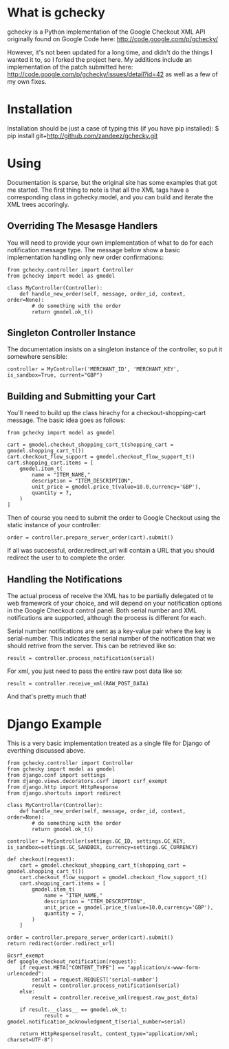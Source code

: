 What is gchecky
===============
gchecky is a Python implementation of the Google Checkout XML API originally found on Google Code here: http://code.google.com/p/gchecky/

However, it's not been updated for a long time, and didn't do the things I wanted it to, so I forked the project here.
My additions include an implementation of the patch submitted here: http://code.google.com/p/gchecky/issues/detail?id=42 as well as a few of my own fixes.

Installation
============
Installation should be just a case of typing this (if you have pip installed):
	$ pip install git+http://github.com/zandeez/gchecky.git

Using
=====
Documentation is sparse, but the original site has some examples that got me started. The first thing to note is that all the XML tags have a
corresponding class in gchecky.model, and you can build and iterate the XML trees accoringly.

Overriding The Mesasge Handlers
-------------------------------
You will need to provide your own implementation of what to do for each notification message type. The message below show a basic implementation
handling only new order confirmations:

	from gchecky.controller import Controller
	from gchecky import model as gmodel
	
	class MyController(Controller):
		def handle_new_order(self, message, order_id, context, order=None):
			# do something with the order
    		return gmodel.ok_t()

Singleton Controller Instance
-----------------------------
The documentation insists on a singleton instance of the controller, so put it somewhere sensible:

	controller = MyController('MERCHANT_ID', 'MERCHANT_KEY', is_sandbox=True, current="GBP")

Building and Submitting your Cart
---------------------------------
You'll need to build up the class hirachy for a checkout-shopping-cart message. The basic idea goes as follows:

	from gchecky import model as gmodel
	
	cart = gmodel.checkout_shopping_cart_t(shopping_cart = gmodel.shopping_cart_t())
	cart.checkout_flow_support = gmodel.checkout_flow_support_t()
	cart.shopping_cart.items = [
		gmodel.item_t(
			name = "ITEM_NAME,"
			description = "ITEM_DESCRIPTION",
			unit_price = gmodel.price_t(value=10.0,currency='GBP'),
			quantity = 7,
		)
	]
	
Then of course you need to submit the order to Google Checkout using the static instance of your controller:

	order = controller.prepare_server_order(cart).submit()
	
If all was successful, order.redirect_url will contain a URL that you should redirect the user to to complete the order.

Handling the Notifications
--------------------------
The actual process of receive the XML has to be partially delegated ot te web framework of your choice, and will depend on your notification options in 
the Google Checkout control panel. Both serial number and XML notifications are supported, although the process is different for each.

Serial number notifications are sent as a key-value pair where the key is serial-number. This indicates the serial number of the notification that we
should retrive from the server. This can be retrieved like so:

	result = controller.process_notification(serial)
	
For xml, you just need to pass the entire raw post data like so:

	result = controller.receive_xml(RAW_POST_DATA)
	
And that's pretty much that!

Django Example
==============
This is a very basic implementation treated as a single file for Django of everthing discussed above.

	from gchecky.controller import Controller
	from gchecky import model as gmodel
	from django.conf import settings
	from django.views.decorators.csrf import csrf_exempt
	from django.http import HttpResponse
	from django.shortcuts import redirect
	
	class MyController(Controller):
		def handle_new_order(self, message, order_id, context, order=None):
			# do something with the order
    		return gmodel.ok_t()
	
	controller = MyController(settings.GC_ID, settings.GC_KEY, is_sandbox=settings.GC_SANDBOX, currency=settings.GC_CURRENCY)
	
	def checkout(request):
		cart = gmodel.checkout_shopping_cart_t(shopping_cart = gmodel.shopping_cart_t())
		cart.checkout_flow_support = gmodel.checkout_flow_support_t()
		cart.shopping_cart.items = [
			gmodel.item_t(
				name = "ITEM_NAME,"
				description = "ITEM_DESCRIPTION",
				unit_price = gmodel.price_t(value=10.0,currency='GBP'),
				quantity = 7,
			)
		]
		
	order = controller.prepare_server_order(cart).submit()
	return redirect(order.redirect_url)
	
	@csrf_exempt
	def google_checkout_notification(request):
		if request.META["CONTENT_TYPE"] == "application/x-www-form-urlencoded":
	        serial = request.REQUEST['serial-number']
	        result = controller.process_notification(serial)
	    else:
	        result = controller.receive_xml(request.raw_post_data)
	    
	    if result.__class__ == gmodel.ok_t:
	            result = gmodel.notification_acknowledgment_t(serial_number=serial)
	        
	    return HttpResponse(result, content_type="application/xml; charset=UTF-8")
